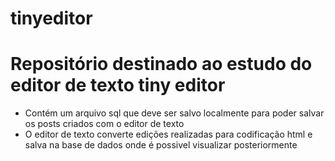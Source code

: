# tinyeditor

# Repositório destinado ao estudo do editor de texto tiny editor

- Contém um arquivo sql que deve ser salvo localmente para poder salvar os posts criados com o editor de texto
- O editor de texto converte edições realizadas para codificação html e salva na base de dados onde é possivel visualizar posteriormente
